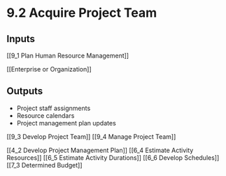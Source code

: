 # 9.2 Acquire Project Team

## Inputs

[[9_1 Plan Human Resource Management]]

[[Enterprise or Organization]]

## Outputs

* Project staff assignments
* Resource calendars
* Project management plan updates

[[9_3 Develop Project Team]]
[[9_4 Manage Project Team]]

[[4_2 Develop Project Management Plan]]
[[6_4 Estimate Activity Resources]]
[[6_5 Estimate Activity Durations]]
[[6_6 Develop Schedules]]
[[7_3 Determined Budget]]

